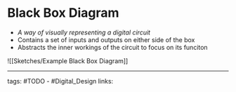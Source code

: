 # Black Box Diagram
- *A way of visually representing a digital circuit*
- Contains a set of inputs and outputs on either side of the box
- Abstracts the inner workings of the circuit to focus on its funciton

![[Sketches/Example Black Box Diagram]]

---
tags: #TODO - #Digital_Design 
links: